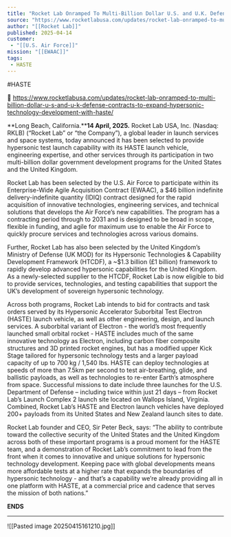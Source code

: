 ```yaml
---
title: "Rocket Lab Onramped To Multi-Billion Dollar U.S. and U.K. Defense Contracts To Expand Hypersonic Technology Development with HASTE"
source: "https://www.rocketlabusa.com/updates/rocket-lab-onramped-to-multi-billion-dollar-u-s-and-u-k-defense-contracts-to-expand-hypersonic-technology-development-with-haste/"
author: "[[Rocket Lab]]"
published: 2025-04-14
customer: 
 - "[[U.S. Air Force]]"
mission: "[[EWAAC]]"
tags:
 - HASTE
---
```

#HASTE

🔗 https://www.rocketlabusa.com/updates/rocket-lab-onramped-to-multi-billion-dollar-u-s-and-u-k-defense-contracts-to-expand-hypersonic-technology-development-with-haste/

**Long Beach, California.****14 April, 2025.** Rocket Lab USA, Inc. (Nasdaq: RKLB) (“Rocket Lab” or “the Company”), a global leader in launch services and space systems, today announced it has been selected to provide hypersonic test launch capability with its HASTE launch vehicle, engineering expertise, and other services through its participation in two multi-billion dollar government development programs for the United States and the United Kingdom.

Rocket Lab has been selected by the U.S. Air Force to participate within its Enterprise-Wide Agile Acquisition Contract (EWAAC), a $46 billion indefinite delivery-indefinite quantity (IDIQ) contract designed for the rapid acquisition of innovative technologies, engineering services, and technical solutions that develops the Air Force’s new capabilities. The program has a contracting period through to 2031 and is designed to be broad in scope, flexible in funding, and agile for maximum use to enable the Air Force to quickly procure services and technologies across various domains.

Further, Rocket Lab has also been selected by the United Kingdom’s Ministry of Defense (UK MOD) for its Hypersonic Technologies & Capability Development Framework (HTCDF), a ~$1.3 billion (£1 billion) framework to rapidly develop advanced hypersonic capabilities for the United Kingdom. As a newly-selected supplier to the HTCDF, Rocket Lab is now eligible to bid to provide services, technologies, and testing capabilities that support the UK’s development of sovereign hypersonic technology.

Across both programs, Rocket Lab intends to bid for contracts and task orders served by its Hypersonic Accelerator Suborbital Test Electron (HASTE) launch vehicle, as well as other engineering, design, and launch services. A suborbital variant of Electron - the world’s most frequently launched small orbital rocket - HASTE includes much of the same innovative technology as Electron, including carbon fiber composite structures and 3D printed rocket engines, but has a modified upper Kick Stage tailored for hypersonic technology tests and a larger payload capacity of up to 700 kg / 1,540 lbs. HASTE can deploy technologies at speeds of more than 7.5km per second to test air-breathing, glide, and ballistic payloads, as well as technologies to re-enter Earth’s atmosphere from space. Successful missions to date include three launches for the U.S. Department of Defense – including twice within just 21 days – from Rocket Lab’s Launch Complex 2 launch site located on Wallops Island, Virginia. Combined, Rocket Lab’s HASTE and Electron launch vehicles have deployed 200+ payloads from its United States and New Zealand launch sites to date.

Rocket Lab founder and CEO, Sir Peter Beck, says: “The ability to contribute toward the collective security of the United States and the United Kingdom across both of these important programs is a proud moment for the HASTE team, and a demonstration of Rocket Lab’s commitment to lead from the front when it comes to innovative and unique solutions for hypersonic technology development. Keeping pace with global developments means more affordable tests at a higher rate that expands the boundaries of hypersonic technology - and that’s a capability we’re already providing all in one platform with HASTE, at a commercial price and cadence that serves the mission of both nations.”

**ENDS**

---

![[Pasted image 20250415161210.jpg]]
